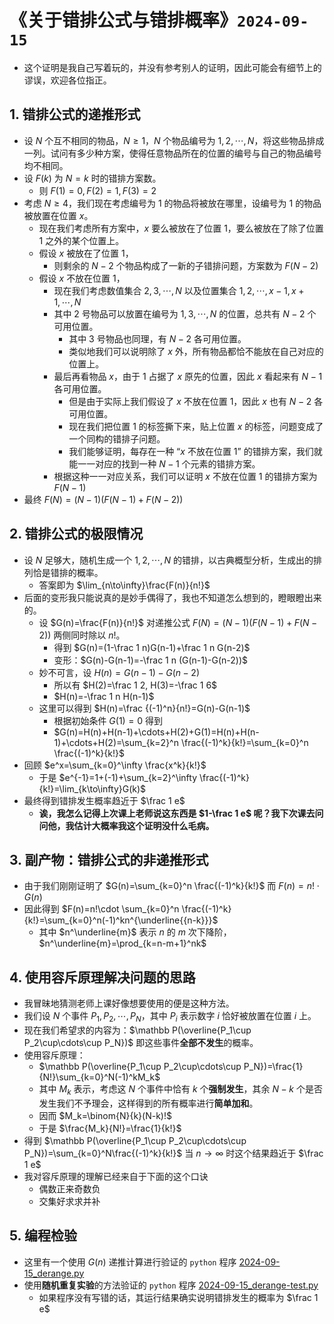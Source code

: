 # 《关于错排公式与错排概率》`2024-09-15`

- 这个证明是我自己写着玩的，并没有参考别人的证明，因此可能会有细节上的谬误，欢迎各位指正。

## 1. 错排公式的递推形式

- 设 $N$ 个互不相同的物品，$N\geq 1$，$N$ 个物品编号为 $1, 2, \cdots, N$，将这些物品排成一列。试问有多少种方案，使得任意物品所在的位置的编号与自己的物品编号均不相同。
- 设 $F(k)$ 为 $N=k$ 时的错排方案数。
  - 则 $F(1)=0, F(2)=1, F(3)=2$
- 考虑 $N\geq 4$，我们现在考虑编号为 $1$ 的物品将被放在哪里，设编号为 $1$ 的物品被放置在位置 $x$。
  - 现在我们考虑所有方案中，$x$ 要么被放在了位置 $1$，要么被放在了除了位置 $1$ 之外的某个位置上。
  - 假设 $x$ 被放在了位置 $1$，
    - 则剩余的 $N-2$ 个物品构成了一新的子错排问题，方案数为 $F(N-2)$
  - 假设 $x$ 不放在位置 $1$，
    - 现在我们考虑数值集合 $2, 3, \cdots, N$ 以及位置集合 $1, 2, \cdots, x-1, x+1, \cdots, N$
    - 其中 $2$ 号物品可以放置在编号为 $1, 3, \cdots, N$ 的位置，总共有 $N-2$ 个可用位置。
      - 其中 3 号物品也同理，有 $N-2$ 各可用位置。
      - 类似地我们可以说明除了 $x$ 外，所有物品都恰不能放在自己对应的位置上。
    - 最后再看物品 $x$，由于 $1$ 占据了 $x$ 原先的位置，因此 $x$ 看起来有 $N-1$ 各可用位置。
      - 但是由于实际上我们假设了 $x$ 不放在位置 $1$，因此 $x$ 也有 $N-2$ 各可用位置。
      - 现在我们把位置 $1$ 的标签撕下来，贴上位置 $x$ 的标签，问题变成了一个同构的错排子问题。
      - 我们能够证明，每存在一种 “$x$ 不放在位置 $1$” 的错排方案，我们就能一一对应的找到一种 $N-1$ 个元素的错排方案。
    - 根据这种一一对应关系，我们可以证明 $x$ 不放在位置 $1$ 的错排方案为 $F(N-1)$
- 最终 $F(N)=(N-1)(F(N-1)+F(N-2))$

## 2. 错排公式的极限情况

- 设 $N$ 足够大，随机生成一个 $1, 2, \cdots, N$ 的错排，以古典概型分析，生成出的排列恰是错排的概率。
  - 答案即为 $\lim_{n\to\infty}\frac{F(n)}{n!}$
- 后面的变形我只能说真的是妙手偶得了，我也不知道怎么想到的，瞪眼瞪出来的。
  - 设 $G(n)=\frac{F(n)}{n!}$ 对递推公式  $F(N)=(N-1)(F(N-1)+F(N-2))$ 两侧同时除以 $n!$。
    - 得到 $G(n)=(1-\frac 1 n)G(n-1)+\frac 1 n G(n-2)$
    - 变形：$G(n)-G(n-1)=-\frac 1 n (G(n-1)-G(n-2))$
  - 妙不可言，设 $H(n)=G(n-1)-G(n-2)$
    - 所以有 $H(2)=\frac 1 2, H(3)=-\frac 1 6$
    - $H(n)=-\frac 1 n H(n-1)$
  - 这里可以得到 $H(n)=\frac {(-1)^n}{n!}=G(n)-G(n-1)$
    - 根据初始条件 $G(1)=0$ 得到
    - $G(n)=H(n)+H(n-1)+\cdots+H(2)+G(1)=H(n)+H(n-1)+\cdots+H(2)=\sum_{k=2}^n \frac{(-1)^k}{k!}=\sum_{k=0}^n \frac{(-1)^k}{k!}$
- 回顾 $e^x=\sum_{k=0}^\infty \frac{x^k}{k!}$
  - 于是 $e^{-1}=1+(-1)+\sum_{k=2}^\infty \frac{(-1)^k}{k!}=\lim_{k\to\infty}G(k)$
- 最终得到错排发生概率趋近于 $\frac 1 e$
  - **诶，我怎么记得上次课上老师说这东西是 $1-\frac 1 e$ 呢？我下次课去问问他，我估计大概率我这个证明没什么毛病。**

## 3. 副产物：错排公式的非递推形式 

- 由于我们刚刚证明了 $G(n)=\sum_{k=0}^n \frac{(-1)^k}{k!}$ 而 $F(n)=n!\cdot G(n)$
- 因此得到 $F(n)=n!\cdot \sum_{k=0}^n \frac{(-1)^k}{k!}=\sum_{k=0}^n(-1)^kn^{\underline{{n-k}}}$
  - 其中 $n^\underline{m}$ 表示 $n$ 的 $m$ 次下降阶，$n^\underline{m}=\prod_{k=n-m+1}^nk$

## 4. 使用容斥原理解决问题的思路

- 我冒昧地猜测老师上课好像想要使用的便是这种方法。
- 我们设 $N$ 个事件 $P_1, P_2, \cdots, P_N$，其中 $P_i$ 表示数字 $i$ 恰好被放置在位置 $i$ 上。
- 现在我们希望求的内容为：$\mathbb P(\overline{P_1\cup P_2\cup\cdots\cup P_N})$ 即这些事件**全部不发生**的概率。
- 使用容斥原理：
  - $\mathbb P(\overline{P_1\cup P_2\cup\cdots\cup P_N})=\frac{1}{N!}\sum_{k=0}^N(-1)^kM_k$
  - 其中 $M_k$ 表示，考虑这 $N$ 个事件中恰有 $k$ 个**强制发生**，其余 $N-k$ 个是否发生我们不予理会，这样得到的所有概率进行**简单加和**。
  - 因而 $M_k=\binom{N}{k}(N-k)!$
  - 于是 $\frac{M_k}{N!}=\frac{1}{k!}$
- 得到 $\mathbb P(\overline{P_1\cup P_2\cup\cdots\cup P_N})=\sum_{k=0}^N\frac{(-1)^k}{k!}$ 当 $n\to\infty$ 时这个结果趋近于 $\frac 1 e$
- 我对容斥原理的理解已经来自于下面的这个口诀
  - 偶数正来奇数负
  - 交集好求求并补

## 5. 编程检验

- 这里有一个使用 $G(n)$ 递推计算进行验证的 `python` 程序 [2024-09-15_derange.py](./2024-09-15_derange.py)
- 使用**随机重复实验**的方法验证的 `python` 程序 [2024-09-15_derange-test.py](./2024-09-15_derange-test.py)
  - 如果程序没有写错的话，其运行结果确实说明错排发生的概率为 $\frac 1 e$

